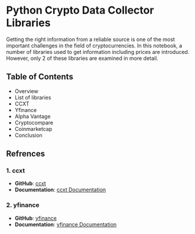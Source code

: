 # Python Crypto Data Collector Libraries
Getting the right information from a reliable source is one of the most important challenges in the field of cryptocurrencies. In this notebook, a number of libraries used to get information including prices are introduced. However, only 2 of these libraries are examined in more detail.
## Table of Contents
* Overview
* List of libraries
* CCXT
* Yfinance
* Alpha Vantage
* Cryptocompare
* Coinmarketcap
* Conclusion
## Refrences
### 1. **ccxt**
- **GitHub**: [ccxt](https://github.com/ccxt/ccxt)
- **Documentation**: [ccxt Documentation](https://docs.ccxt.com/en/latest/)
### 2. **yfinance**
- **GitHub**: [yfinance](https://github.com/ranaroussi/yfinance)
- **Documentation**: [yfinance Documentation](https://aroussi.com/post/python-yahoo-finance)
